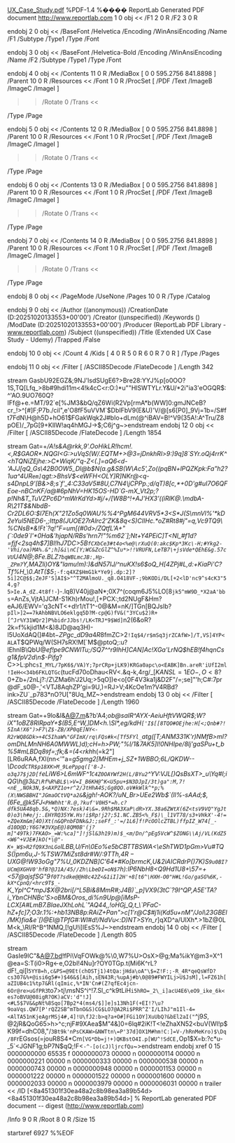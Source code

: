 [UX_Case_Study.pdf](https://github.com/user-attachments/files/23130331/UX_Case_Study.pdf)
%PDF-1.4
%���� ReportLab Generated PDF document http://www.reportlab.com
1 0 obj
<<
/F1 2 0 R /F2 3 0 R
>>
endobj
2 0 obj
<<
/BaseFont /Helvetica /Encoding /WinAnsiEncoding /Name /F1 /Subtype /Type1 /Type /Font
>>
endobj
3 0 obj
<<
/BaseFont /Helvetica-Bold /Encoding /WinAnsiEncoding /Name /F2 /Subtype /Type1 /Type /Font
>>
endobj
4 0 obj
<<
/Contents 11 0 R /MediaBox [ 0 0 595.2756 841.8898 ] /Parent 10 0 R /Resources <<
/Font 1 0 R /ProcSet [ /PDF /Text /ImageB /ImageC /ImageI ]
>> /Rotate 0 /Trans <<

>> 
  /Type /Page
>>
endobj
5 0 obj
<<
/Contents 12 0 R /MediaBox [ 0 0 595.2756 841.8898 ] /Parent 10 0 R /Resources <<
/Font 1 0 R /ProcSet [ /PDF /Text /ImageB /ImageC /ImageI ]
>> /Rotate 0 /Trans <<

>> 
  /Type /Page
>>
endobj
6 0 obj
<<
/Contents 13 0 R /MediaBox [ 0 0 595.2756 841.8898 ] /Parent 10 0 R /Resources <<
/Font 1 0 R /ProcSet [ /PDF /Text /ImageB /ImageC /ImageI ]
>> /Rotate 0 /Trans <<

>> 
  /Type /Page
>>
endobj
7 0 obj
<<
/Contents 14 0 R /MediaBox [ 0 0 595.2756 841.8898 ] /Parent 10 0 R /Resources <<
/Font 1 0 R /ProcSet [ /PDF /Text /ImageB /ImageC /ImageI ]
>> /Rotate 0 /Trans <<

>> 
  /Type /Page
>>
endobj
8 0 obj
<<
/PageMode /UseNone /Pages 10 0 R /Type /Catalog
>>
endobj
9 0 obj
<<
/Author (\(anonymous\)) /CreationDate (D:20251020133553+00'00') /Creator (\(unspecified\)) /Keywords () /ModDate (D:20251020133553+00'00') /Producer (ReportLab PDF Library - www.reportlab.com) 
  /Subject (\(unspecified\)) /Title (Extended UX Case Study - Udemy) /Trapped /False
>>
endobj
10 0 obj
<<
/Count 4 /Kids [ 4 0 R 5 0 R 6 0 R 7 0 R ] /Type /Pages
>>
endobj
11 0 obj
<<
/Filter [ /ASCII85Decode /FlateDecode ] /Length 342
>>
stream
GasbU92EGZ&;9NJ'lsdSUgE6?>Bre28:YYJ%p[o0OO?1S,TQ[Lfq_>8b#9hdi11m<4!k4cC<r:O:)*u""HlSWTYLr.Y&U/*2i"ia3'eOGQR$:^'AO.9UO760Q?IFf@+e.=MT/92`e[%JM3&bQ/qZ6Wi(R2Vp[rmA*b(WW]0:gmJNCeB?cr_!>^[#]F;P7b./cil",e'O8fF5uVVM`$DbIFbV9(E&U)'V/@\[s6[P0]_9Vj=1b=/S#ft7FdN\H@h5D+hO61$FGakWqk2J#bIo+dLm(@^iBAV=B!^V9(35A!:A^Tru/Z8pOE)/_7pG[9+KlIW!aq4hMGJ->$;C6j^g~>endstream
endobj
12 0 obj
<<
/Filter [ /ASCII85Decode /FlateDecode ] /Length 1854
>>
stream
Gat=+_/A!s&A@rkk,9'$.OoHikLR!hcm!.$<,R$GAOR*.NQGI<G:>uVqS(W/.EQTM+>@3=jDnkhRl>9:)9q]8`SYr.oQj4rrK^<hTQNiZEjhe:>C*WiqK/"q-Z<(.]=aQ6<d-'AJJ[qQ_Gs\42B0OW5_Dl@b$N(a.g\&SB(W\Ac5'\,Zo((pqBN+lPQZKpk:Fa"h2?1ua^4UR`em]`qgt:>BhsV$<eWFH<OLY]R]NKr@<q-s4DnpL9'[B&>8;s`f'_4:C33aV5#8U,C7N4\jCPPp.;d/qT)8[c,*+0D'g#uI7O6QFEoe-nBCnKF/a@#6pNhV=HK15OS-HD`G-mX_Vt2p;?p!Nh&T_TuVZPc6D^mWrKdYd>#j/+/[W8B^!+AJ'HX3'((iRlK@.\mdbA-R\21T$&NbdB-Cr2DL6O:$I7Eh(X"21Zo5q0WAU%%4^PgM644VRV5*3<S*J(S\mnVl%'*kD2eYul5NED6-,;Ittp8(JUOE27rAlrc2'ZK&8q<S)CIIHc.*oZ#Rt8#j"=q,Vc9TQ9\%CNsB*&!Ft`?q!"F=um[(#0d>/ZQtfL'A+"(`:0de9`l'*0Ha&'hjapN/RBs'hrn7!"%m62`];Nt+Y4PEiC]T<Nl_#f1d?=fjf<2sq4h$7]Bl!hJ7DC>5B`fCXbCe3#t4o<%e@\rXuQ(0:akc$Kp*3Kc\-H;#Ykg2-'Vhi/oa)MA%.&";h]&i\nC[Y;WC&ZcGlZ^%Iu*>!!VRUFN,LeTB7\+jsVde*QEhE&g.57cVU`U4N@;8Fe.BLZ`7bqWBLmcJB:,Hp-_ZPm7`Y,MAZli)OY&"lamu!m):)&dN57IJ/^nuKX!s6$oQ_H[4ZPj#L,d:+KiaPi'C?Tf%H_\0.AtT($5_`;-f:q4XZ$HmG1k*Ye9j.dp:2]?5i]2C@$$;ZeJF'S]AI$>"^T2MAlmoU._q8.O418VF-;9bKODi/DL[+2<lD'nc9^s4cK3"54,g?5>Ie.A_dZ.4t8f!-`)-.lq8)V40j@aN*;0X7^(coqm6J5%LO[8`jk5^mW9D_*X2aA'bbs`=AnZs,VjtA]JCM-S1Kh)rMou!,[+PCX:;td2NUgF&Hm?eAJ6/EWV='q3cNT<+d!r1/tT1^-0@&M=nK/]TGn[BQJsIb?`pIl>]2==7kAhbNBVLO6eklgq5D?M-cp@G)fV&("3YCu$2)R+[^Jr%Y31WQr2]P%bidrJJbs!/LK<TRJ*9$Wd]`n2(6&oR?2k=f%kjid1M<&)8JD@aq3H)-l5UoXdAQ(]#4bt$-ZPgc\_dD9a4R8%`?Weg0LbrV06$fmZC>2`!Iq$4/r$mSq3jrZCAfW>]/T,VS]4YP<ALA`T$QPWq/W(SH7sRX!M[`M$@ptoQ;:u?lEhnlB\QbU@*ef!pe9CNWlTu;/SQ7^^r9IhH]CAN]Ac!XGa'LrNQ$hEB!f4hqnCsg1&fpV2d\n$-Pifg*?C>>L:phc`sI_MYL/7pK6$/VA)Y;7prCRp+jLK9)KRGa0apc\o<EABK]Bn.areR'iUfI2ml!IeH<<34b6FKLQTGc`(tucFd70oDhau<RV<.&q-k,4rg/_$[KANSL=1EO-,O<8?0+%KEd:Y('qRI#d^<\/1*&GU<#JF4Z1nn(f,P58A%<F%:F'M57N`SMtiFLie'4_nBT3b07UIp\).#MHVFdm8<a3C#62!&6Y3f\P*\=_Ra2dbB5g#@@f&n^V$Zb+/2nLj?:/Z\ZMa6h'J2Uq;>5qO])e<o[0F4V3ka1j&D2F"/=;se]"'h;C#:7pr@dF_s0@-,'<VTJ8AqhZP'gi=9U,)=RJ>V;4KcOe1m?V4RBd?ink>ZU`_p783*nO?U["8Uq_MZ~>endstream
endobj
13 0 obj
<<
/Filter [ /ASCII85Decode /FlateDecode ] /Length 1960
>>
stream
Gat=+9lo&I&A@7.m&?b'A4;_ob@saIR^AYX-AeiuHftVWQR$;W?iX"1oBZ8RIRpaY+$(B5,E^W,]DM<h.\Sl*,eg/kdH`['I$[[8TQO#OEjhe:H[<;Qnb#?!5InA!X6")>F7\Z$-ZB/XP0qE]NY<-R2rWQ8GDk>+4C5IhaW%"GFImX/rq\FQs#k<[Tf5FYl_`atg([T;ANM331K'r)NMfB>mI?omDhLMnNH6A0MWWL)d);cH=h>PW;"%l/1&7AK5]I!0NHIpe/8lj'gaSPu+t_b%5#mLBDq8`9`f=;fk;&=(4_<$rkh$h(=k2"][LR6uRAA,fXl(nn<'"a=_g5gmg2[MHEm+*j_SZ+1WBBO;6L/QKDW--\Dcod`CTR$p18XK>M_9LePppq(['8-J-o3qJ7$j2D[f`eLiW6>L6mWF^1`C4Z0OAYWf2H(L/BYu2`^YV:VJL[)QsBsXT>_u\Yq#I;iQG\h@3`&Z\Rf%R%BL$\>V=I_B6KH@^K<U5pu+$N3DJpI/3t)ga":M,7!<nE_,NOk3N,$<AXPZ1o+r^2/JtHhA4S;Gg8QO.oV#kWlk^*p;%(X\NWSBBHI"JGmaOCtVQ*a2&`&jg*h!-AOK?/uN_Br>UEe2Wb$`(Il%-sAAd;$,(6Fe\_@k5FJ`<PHWhht'R.@,?kuf'V0H5*=h.c?dfk5UA48qb.5&,*Q)NX:7esk)4\&=.9Rh$MA3XaP\dR>YX.38a6ZWtX(6Z<tsV9VQ"YgJt0)o3\h#e/j:.EHYRQ35YW.Hs!i$Rp!j2?;51.NC.ZB5<%_F$)\_l1VT78/s3+VHkX'-4!=+ZQeXm&m]4O)Xt(n&QPnbFDNk&J:;seFf_:'=/1L6]f!PcOOlcZTBL)ffpIZ_W74[_-d10D@D;Y6G?#3VXpE@)8QM0B'(j?m]"49Tk)7FKAO>_=W:%ca]"]!jSl&3h19)m)$_<m/Dn/^pEg5VcW^$ZONG\\Aj/VL(KdZ5<W6^+VJE#]kO(*\@"-K+_W$>R2fQ9X3nLGo`lLBB,U/Fn\0Eo%e5bCBTTBSWA<\eShTWD1pGm>Vu#TQS()pm6u,J-%TSW7MiZst8dr#W/:9TTh,$4R-UXG@!W9%6UR'H]?*";reMQ+ZR`+K%NQ6=3MUg>Xc0\q=I.pY-h'pYDd;`?3^.6pG_C5l%)]XqCOcQE%s"UZ+QOWoj/7#'d[M)](!:.n,iHiB`D`j8:ITXm>`nT85]2PXVS@o'T'9qiD+26L#[aZ)t_u14=gNoc4qpN^D0,;so?eg9^!6o3alifA+^8[%5V([/OujZ5niVh5ZQB?WO'5JA>8#;Dn<n>)g@cG1.0D0]9P?%dr(]77VTYYqUgEfY."IlT#<kjE6AS7s88DLp<UH-tF8;*QXM4'i2GbM4*["6/I24;#l4>_/*qWjm%.0Gn_iYWso\&<]*RPb_5p%65uo/Mg[$3oGg"7%U_0KDZNB]C'$64*$#Ko[brmcK,U&2iAICRdrP()7K)S`9u0BI?UCm@XGHV0'hfB?@J1A/45//Zh\LbeDI=oN$7`$h)$:IP6NbH8<Q9Hd1U8\+\57=+<57@ajsfSG"9`f0T?sdke@@H8c42Z<&1iI]2H'+8[t6^\HXH-O0"H#L!Go/gaSG%6K,-kX*CpnQ/<hrc9T$_-`K_YpI^C*mpJ$X@2bri[/^L5Bi&8MmR#;J4B)`_p]VX9(3tC`?9I^QP,A5E'TA?i_YbnCHNBc'S>oBM&Oros_di%n9Up@[iMsP-LCX[A#LmB7.BIaeJXhLohL`"AQ44,,!oHGj_Q,t_\`PFaC-hZ+fc]7;O3r.1%:+hb13NB8p:RAiZ+Pan">c[1'r@C$#j1i(Kd5u+nM"/Jol\23GBEl/MK)fia&e`[)@El@TPfG#:WI#d!/NdVu<:D)NT>SYn_r_]qXD^a/UIXh*.>1bZ@0LM<k_\Rl/R^B^1NMQ,[!gU!i]lEsS%J~>endstream
endobj
14 0 obj
<<
/Filter [ /ASCII85Decode /FlateDecode ] /Length 805
>>
stream
GasIe9lC\"&A@7.bd!fPi\VqFOWk@%\0,W7%U>OsX>@g;Ma%ikY@m3=X\^1@ea=S:T(i0>Rg<-e,O2bI!4Nu]r?OY0TGp.t(Mi6K^rL?dF!_qi[l`5YY8=h,c&PS=@9Et(chOSTj1)4tQa:jHda\oA"\$=Z!F:;-R_4R*qeQsWfD?cs307&%+@isi6g5#+)$46&$[Aih,sEN43R;%upAj#b\0@89#FWYILj>U$JsM],l=FZ61h[aZIUB4c1%tp7&Rl(qImic,%*IN'Cn#(Z?qfEc4jcn-6Or@re>uGfPR3`to7>tj\msNS^i^!7.Sl_c^k9tLiH`i5hRO=_2\_i]acU4E6\eO9_ike_6k<es7oBVU@08igR?OK)aCV:'d"!J]<#L5$7V&&pNt%8Sqo[7Bp2*4(ms4/$]]e]s13Nh1F(+EI!?\u?9oaVqs.QW7[P'rQZ2SB^mTbnO&S)CG$LO7@A2Ri$PRR^Z'I/LIhJ"m1Il-4=<AlTA51nKjeAgrMSj4#,4]!U\fJ2:b>q?a+O#]FGi1OY]XuUbQ?&bEl2aI("`^j$9S,@2j$R&QoG65>h>^c;njF#9XAea$M"4&]0=6lq#2iK!T<!eZhaXN52<buV(WI!p$K99f=dhC08,"/`3Bt9k'nPsCKAW>&NWTtn\=P'37d]OX1M#hm!C:]=V-/hRnMeKro)$\Dq/8F`rEGsos(=jouR8S4*Cm`[VG*Db=j!+)QKBstO4I.p[WU^!SdCE,`Op1$X=b:?c*u-_5`<JGNF1g;bP7N$qQ;!F<`-^-[o(cJ)ljrcfQu`~>endstream
endobj
xref
0 15
0000000000 65535 f 
0000000073 00000 n 
0000000114 00000 n 
0000000221 00000 n 
0000000333 00000 n 
0000000538 00000 n 
0000000743 00000 n 
0000000948 00000 n 
0000001153 00000 n 
0000001222 00000 n 
0000001522 00000 n 
0000001600 00000 n 
0000002033 00000 n 
0000003979 00000 n 
0000006031 00000 n 
trailer
<<
/ID 
[<8a451301f30ea48a2c8b98ea3a89b54d><8a451301f30ea48a2c8b98ea3a89b54d>]
% ReportLab generated PDF document -- digest (http://www.reportlab.com)

/Info 9 0 R
/Root 8 0 R
/Size 15
>>
startxref
6927
%%EOF
